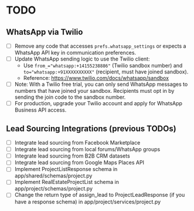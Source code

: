 # TODO

## WhatsApp via Twilio
- [ ] Remove any code that accesses `prefs.whatsapp_settings` or expects a WhatsApp API key in communication preferences.
- [ ] Update WhatsApp sending logic to use the Twilio client:
  - Use `from_="whatsapp:+14155238886"` (Twilio sandbox number) and `to="whatsapp:+91XXXXXXXXXX"` (recipient, must have joined sandbox).
  - Reference: https://www.twilio.com/docs/whatsapp/sandbox
- [ ] Note: With a Twilio free trial, you can only send WhatsApp messages to numbers that have joined your sandbox. Recipients must opt in by sending the join code to the sandbox number.
- [ ] For production, upgrade your Twilio account and apply for WhatsApp Business API access.

## Lead Sourcing Integrations (previous TODOs)
- [ ] Integrate lead sourcing from Facebook Marketplace
- [ ] Integrate lead sourcing from local forums/WhatsApp groups
- [ ] Integrate lead sourcing from B2B CRM datasets
- [ ] Integrate lead sourcing from Google Maps Places API
- [ ] Implement ProjectListResponse schema in app/shared/schemas/project.py 
- [ ] Implement RealEstateProjectList schema in app/project/schemas/project.py 
- [ ] Change the return type of assign_lead to ProjectLeadResponse (if you have a response schema) in app/project/services/project.py